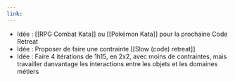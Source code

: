 ```yaml
---
link:
---
```

- Idée : [[RPG Combat Kata]] ou [[Pokémon Kata]] pour la prochaine Code Retreat
- Idée : Proposer de faire une contrainte [[Slow (code) retreat]]
- Idée : Faire 4 itérations de 1h15, en 2x2, avec moins de contraintes, mais travailler danvantage les interactions entre les objets et les domaines métiers